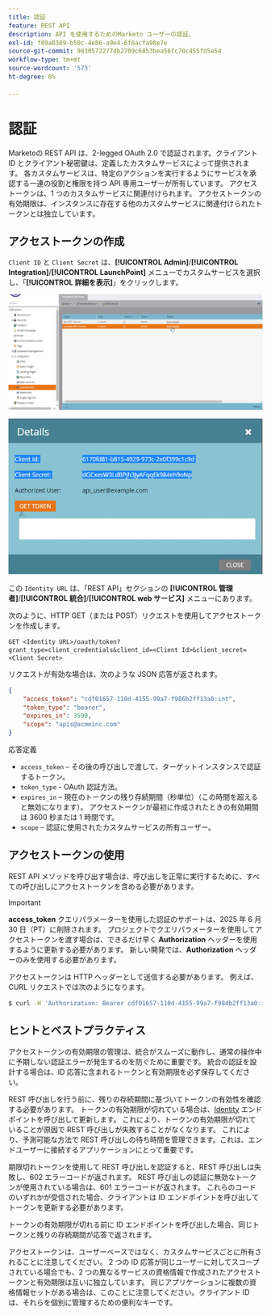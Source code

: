 ```yaml
---
title: 認証
feature: REST API
description: API を使用するためのMarketo ユーザーの認証。
exl-id: f89a8389-b50c-4e86-a9e4-6f6acfa98e7e
source-git-commit: 9830572277db2709c6853bea56fc70c455fd5e54
workflow-type: tm+mt
source-wordcount: '573'
ht-degree: 0%

---
```


# 認証

Marketoの REST API は、2-legged OAuth 2.0 で認証されます。クライアント ID とクライアント秘密鍵は、定義したカスタムサービスによって提供されます。 各カスタムサービスは、特定のアクションを実行するようにサービスを承認する一連の役割と権限を持つ API 専用ユーザーが所有しています。 アクセストークンは、1 つのカスタムサービスに関連付けられます。 アクセストークンの有効期限は、インスタンスに存在する他のカスタムサービスに関連付けられたトークンとは独立しています。

## アクセストークンの作成

`Client ID` と `Client Secret` は、**[!UICONTROL Admin]**/**[!UICONTROL Integration]**/**[!UICONTROL LaunchPoint]** メニューでカスタムサービスを選択し、「**[!UICONTROL 詳細を表示]**」をクリックします。

![REST サービスの詳細の取得 ](assets/authentication-service-view-details.png)

![ ランチポイント資格情報 ](assets/admin-launchpoint-credentials.png)

この `Identity URL` は、「REST API」セクションの **[!UICONTROL 管理者]**/**[!UICONTROL 統合]**/**[!UICONTROL web サービス]** メニューにあります。

次のように、HTTP GET（または POST）リクエストを使用してアクセストークンを作成します。

```
GET <Identity URL>/oauth/token?grant_type=client_credentials&client_id=<Client Id>&client_secret=<Client Secret>
```

リクエストが有効な場合は、次のような JSON 応答が返されます。

```json
{
    "access_token": "cdf01657-110d-4155-99a7-f986b2ff13a0:int",
    "token_type": "bearer",
    "expires_in": 3599,
    "scope": "apis@acmeinc.com"
}
```

応答定義

- `access_token` – その後の呼び出しで渡して、ターゲットインスタンスで認証するトークン。
- `token_type` - OAuth 認証方法。
- `expires_in` – 現在のトークンの残り存続期間（秒単位）（この時間を超えると無効になります）。 アクセストークンが最初に作成されたときの有効期間は 3600 秒または 1 時間です。
- `scope` – 認証に使用されたカスタムサービスの所有ユーザー。

## アクセストークンの使用

REST API メソッドを呼び出す場合は、呼び出しを正常に実行するために、すべての呼び出しにアクセストークンを含める必要があります。

>[!IMPORTANT]
>
>**access_token** クエリパラメーターを使用した認証のサポートは、2025 年 6 月 30 日（PT）に削除されます。 プロジェクトでクエリパラメーターを使用してアクセストークンを渡す場合は、できるだけ早く **Authorization** ヘッダーを使用するように更新する必要があります。 新しい開発では、**Authorization** ヘッダーのみを使用する必要があります。

アクセストークンは HTTP ヘッダーとして送信する必要があります。 例えば、CURL リクエストでは次のようになります。

```bash
$ curl -H 'Authorization: Bearer cdf01657-110d-4155-99a7-f984b2ff13a0:int`' 'https://123-ABC-456.mktourl.com/rest/v1/apicall.json?filterType=id&filterValues=4,5,7,12,13'
```

## ヒントとベストプラクティス

アクセストークンの有効期限の管理は、統合がスムーズに動作し、通常の操作中に予期しない認証エラーが発生するのを防ぐために重要です。 統合の認証を設計する場合は、ID 応答に含まれるトークンと有効期限を必ず保存してください。

REST 呼び出しを行う前に、残りの存続期間に基づいてトークンの有効性を確認する必要があります。 トークンの有効期限が切れている場合は、[Identity](https://developer.adobe.com/marketo-apis/api/identity/#tag/Identity/operation/identityUsingGET) エンドポイントを呼び出して更新します。 これにより、トークンの有効期限が切れていることが原因で REST 呼び出しが失敗することがなくなります。 これにより、予測可能な方法で REST 呼び出しの待ち時間を管理できます。これは、エンドユーザーに接続するアプリケーションにとって重要です。

期限切れトークンを使用して REST 呼び出しを認証すると、REST 呼び出しは失敗し、602 エラーコードが返されます。 REST 呼び出しの認証に無効なトークンが使用されている場合は、601 エラーコードが返されます。 これらのコードのいずれかが受信された場合、クライアントは ID エンドポイントを呼び出してトークンを更新する必要があります。

トークンの有効期限が切れる前に ID エンドポイントを呼び出した場合、同じトークンと残りの存続期間が応答で返されます。

アクセストークンは、ユーザーベースではなく、カスタムサービスごとに所有されることに注意してください。 2 つの ID 応答が同じユーザーに対してスコープされている場合でも、2 つの異なるサービスの資格情報で作成されたアクセストークンと有効期限は互いに独立しています。 同じアプリケーションに複数の資格情報セットがある場合は、このことに注意してください。クライアント ID は、それらを個別に管理するための便利なキーです。
